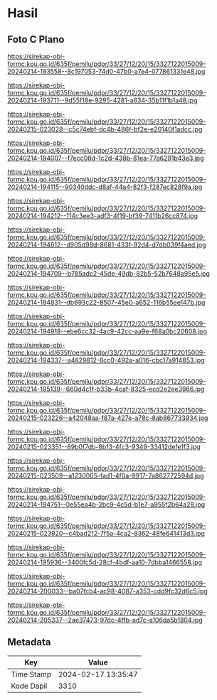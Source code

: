 # Hasil

## Foto C Plano

https://sirekap-obj-formc.kpu.go.id/635f/pemilu/pdpr/33/27/12/20/15/3327122015009-20240214-193558--8c197053-74d0-47b0-a7e4-077861331e48.jpg

https://sirekap-obj-formc.kpu.go.id/635f/pemilu/pdpr/33/27/12/20/15/3327122015009-20240214-193711--9d55f18e-9295-4281-a634-35b11f1b1a48.jpg

https://sirekap-obj-formc.kpu.go.id/635f/pemilu/pdpr/33/27/12/20/15/3327122015009-20240215-023028--c5c74ebf-dc4b-486f-bf2e-e20140f1adcc.jpg

https://sirekap-obj-formc.kpu.go.id/635f/pemilu/pdpr/33/27/12/20/15/3327122015009-20240214-194007--f7ecc08d-1c2d-438b-81ea-77a6291b43e3.jpg

https://sirekap-obj-formc.kpu.go.id/635f/pemilu/pdpr/33/27/12/20/15/3327122015009-20240214-194115--90340ddc-d8af-44a4-82f3-f287ec828f9a.jpg

https://sirekap-obj-formc.kpu.go.id/635f/pemilu/pdpr/33/27/12/20/15/3327122015009-20240214-194212--114c3ee3-adf3-4f19-bf39-7411b26cc874.jpg

https://sirekap-obj-formc.kpu.go.id/635f/pemilu/pdpr/33/27/12/20/15/3327122015009-20240214-194612--d905d98d-8681-433f-92d4-d7db039f4aed.jpg

https://sirekap-obj-formc.kpu.go.id/635f/pemilu/pdpr/33/27/12/20/15/3327122015009-20240214-194709--b785adc2-45de-49db-82b5-52b7648a95e5.jpg

https://sirekap-obj-formc.kpu.go.id/635f/pemilu/pdpr/33/27/12/20/15/3327122015009-20240214-194831--db693c22-8507-45e0-a652-116b55ee147b.jpg

https://sirekap-obj-formc.kpu.go.id/635f/pemilu/pdpr/33/27/12/20/15/3327122015009-20240214-194918--ebe6cc32-4ac9-42cc-aa9e-f68a0bc20608.jpg

https://sirekap-obj-formc.kpu.go.id/635f/pemilu/pdpr/33/27/12/20/15/3327122015009-20240214-194337--a4829812-8cc0-492a-a016-cbc17a914853.jpg

https://sirekap-obj-formc.kpu.go.id/635f/pemilu/pdpr/33/27/12/20/15/3327122015009-20240214-195139--660d4c1f-b33b-4caf-8325-ecd2e2ee3966.jpg

https://sirekap-obj-formc.kpu.go.id/635f/pemilu/pdpr/33/27/12/20/15/3327122015009-20240215-023226--a42048aa-f87a-427e-a78c-8ab867733934.jpg

https://sirekap-obj-formc.kpu.go.id/635f/pemilu/pdpr/33/27/12/20/15/3327122015009-20240215-023351--89b0f7db-8bf3-4fc3-9349-33412defe1f3.jpg

https://sirekap-obj-formc.kpu.go.id/635f/pemilu/pdpr/33/27/12/20/15/3327122015009-20240215-023509--a1230005-fad1-4f0a-9917-7a862772594d.jpg

https://sirekap-obj-formc.kpu.go.id/635f/pemilu/pdpr/33/27/12/20/15/3327122015009-20240214-194751--0e55ea4b-2bc9-4c5d-b1e7-a955f2b64a28.jpg

https://sirekap-obj-formc.kpu.go.id/635f/pemilu/pdpr/33/27/12/20/15/3327122015009-20240215-023920--c4bad212-7f5a-4ca2-8362-48fe641413d3.jpg

https://sirekap-obj-formc.kpu.go.id/635f/pemilu/pdpr/33/27/12/20/15/3327122015009-20240214-195936--3400fc5d-28cf-4bdf-aa10-7dbba1466558.jpg

https://sirekap-obj-formc.kpu.go.id/635f/pemilu/pdpr/33/27/12/20/15/3327122015009-20240214-200033--ba07fcb4-ac98-4087-a353-cdd9fc32d6c5.jpg

https://sirekap-obj-formc.kpu.go.id/635f/pemilu/pdpr/33/27/12/20/15/3327122015009-20240214-205337--2ae37473-97dc-4ffb-ad7c-a106da5b1804.jpg


## Metadata

| Key        | Value               |
| ---------- | ------------------- |
| Time Stamp | 2024-02-17 13:35:47 |
| Kode Dapil | 3310                |



